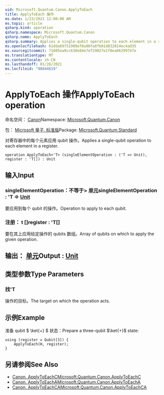 ```yaml
---
uid: Microsoft.Quantum.Canon.ApplyToEach
title: ApplyToEach 操作
ms.date: 1/23/2021 12:00:00 AM
ms.topic: article
qsharp.kind: operation
qsharp.namespace: Microsoft.Quantum.Canon
qsharp.name: ApplyToEach
qsharp.summary: Applies a single-qubit operation to each element in a register.
ms.openlocfilehash: 61dda69751989ef8a98fa8fb01d832014ec4ad35
ms.sourcegitcommit: 71605ea9cc630e84e7ef29027e1f0ea06299747e
ms.translationtype: MT
ms.contentlocale: zh-CN
ms.lasthandoff: 01/26/2021
ms.locfileid: "98844619"
---
```

# <a name="applytoeach-operation"></a><span data-ttu-id="cbff1-102">ApplyToEach 操作</span><span class="sxs-lookup"><span data-stu-id="cbff1-102">ApplyToEach operation</span></span>

<span data-ttu-id="cbff1-103">命名空间： [Canon](xref:Microsoft.Quantum.Canon)</span><span class="sxs-lookup"><span data-stu-id="cbff1-103">Namespace: [Microsoft.Quantum.Canon](xref:Microsoft.Quantum.Canon)</span></span>

<span data-ttu-id="cbff1-104">包： [Microsoft 量子. 标准版](https://nuget.org/packages/Microsoft.Quantum.Standard)</span><span class="sxs-lookup"><span data-stu-id="cbff1-104">Package: [Microsoft.Quantum.Standard](https://nuget.org/packages/Microsoft.Quantum.Standard)</span></span>


<span data-ttu-id="cbff1-105">对寄存器中的每个元素应用 qubit 操作。</span><span class="sxs-lookup"><span data-stu-id="cbff1-105">Applies a single-qubit operation to each element in a register.</span></span>

```qsharp
operation ApplyToEach<'T> (singleElementOperation : ('T => Unit), register : 'T[]) : Unit
```


## <a name="input"></a><span data-ttu-id="cbff1-106">输入</span><span class="sxs-lookup"><span data-stu-id="cbff1-106">Input</span></span>

### <a name="singleelementoperation--t--unit"></a><span data-ttu-id="cbff1-107">singleElementOperation：不等于> [单元](xref:microsoft.quantum.lang-ref.unit)</span><span class="sxs-lookup"><span data-stu-id="cbff1-107">singleElementOperation : 'T => [Unit](xref:microsoft.quantum.lang-ref.unit)</span></span> 

<span data-ttu-id="cbff1-108">要应用到每个 qubit 的操作。</span><span class="sxs-lookup"><span data-stu-id="cbff1-108">Operation to apply to each qubit.</span></span>


### <a name="register--t"></a><span data-ttu-id="cbff1-109">注册： t []</span><span class="sxs-lookup"><span data-stu-id="cbff1-109">register : 'T[]</span></span>

<span data-ttu-id="cbff1-110">要在其上应用给定操作的 qubits 数组。</span><span class="sxs-lookup"><span data-stu-id="cbff1-110">Array of qubits on which to apply the given operation.</span></span>



## <a name="output--unit"></a><span data-ttu-id="cbff1-111">输出： [单元](xref:microsoft.quantum.lang-ref.unit)</span><span class="sxs-lookup"><span data-stu-id="cbff1-111">Output : [Unit](xref:microsoft.quantum.lang-ref.unit)</span></span>



## <a name="type-parameters"></a><span data-ttu-id="cbff1-112">类型参数</span><span class="sxs-lookup"><span data-stu-id="cbff1-112">Type Parameters</span></span>

### <a name="t"></a><span data-ttu-id="cbff1-113">找</span><span class="sxs-lookup"><span data-stu-id="cbff1-113">'T</span></span>

<span data-ttu-id="cbff1-114">操作的目标。</span><span class="sxs-lookup"><span data-stu-id="cbff1-114">The target on which the operation acts.</span></span>

## <a name="example"></a><span data-ttu-id="cbff1-115">示例</span><span class="sxs-lookup"><span data-stu-id="cbff1-115">Example</span></span>

<span data-ttu-id="cbff1-116">准备 qubit $ \ket{+} $ 状态：</span><span class="sxs-lookup"><span data-stu-id="cbff1-116">Prepare a three-qubit $\ket{+}$ state:</span></span>

```qsharp
using (register = Qubit[3]) {
    ApplyToEach(H, register);
}
```

## <a name="see-also"></a><span data-ttu-id="cbff1-117">另请参阅</span><span class="sxs-lookup"><span data-stu-id="cbff1-117">See Also</span></span>

- [<span data-ttu-id="cbff1-118">Canon. ApplyToEachC</span><span class="sxs-lookup"><span data-stu-id="cbff1-118">Microsoft.Quantum.Canon.ApplyToEachC</span></span>](xref:Microsoft.Quantum.Canon.ApplyToEachC)
- [<span data-ttu-id="cbff1-119">Canon. ApplyToEachA</span><span class="sxs-lookup"><span data-stu-id="cbff1-119">Microsoft.Quantum.Canon.ApplyToEachA</span></span>](xref:Microsoft.Quantum.Canon.ApplyToEachA)
- [<span data-ttu-id="cbff1-120">Canon. ApplyToEachCA</span><span class="sxs-lookup"><span data-stu-id="cbff1-120">Microsoft.Quantum.Canon.ApplyToEachCA</span></span>](xref:Microsoft.Quantum.Canon.ApplyToEachCA)